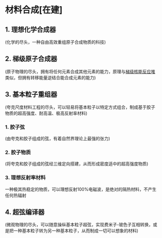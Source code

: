 # 材料合成[在建]

## 1. <span id="理想化学合成器">**理想化学合成器**</span>
(化学的尽头，一种自由高效重组原子合成物质的科技)
## 2. <span id="梯级原子合成器">**梯级原子合成器**</span>
(原子物理的尽头，拥有将任何元素合成其他元素的能力，原理与[梯级核能反应堆](#梯级核能反应堆)类似，但拥有转移能量逆结合能合成元素的能力)
## 3. <span id="基本粒子重组器">**基本粒子重组器**</span>
(夸克尺度材料工程的尽头，可以轻易将基本粒子以特定方式组合，制成基于胶子物质的超高强度、耐高温、极高反射率材料)
### 1. <span id="胶子弦">**胶子弦**</span>
(由夸克和胶子组成的弦，有着自然界理论上最强的张力)
### 2. <span id="胶子物质">**胶子物质**</span>
(将夸克和胶子组成的弦经三维定向搭建，从而形成密度适中的超高强度物质)
### 3. <span id="理想反射率材料">**理想反射率材料**</span>
一种极其热稳定的物质，可以理想反射100%电磁波，是绝对的隔热材料，不产生任何热辐射
## 4. <span id="超弦编译器">**超弦编译器**</span>
(微观物理的尽头，可以随意操纵基本粒子超弦，实现费米子-玻色子互相转换，或是把一种基本粒子转为另一种基本粒子，从而制成一切可以想象的材料)